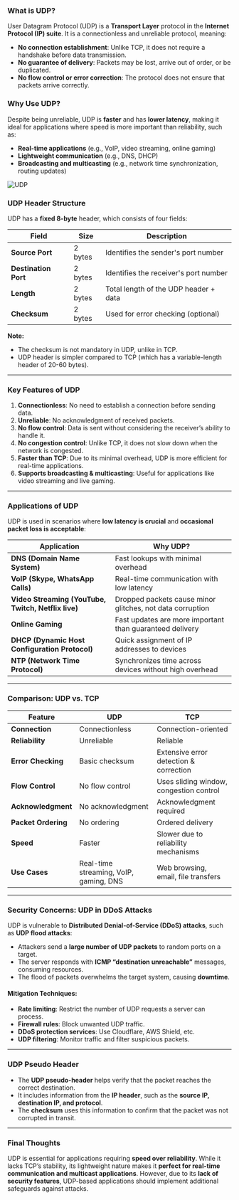 ### **What is UDP?**

User Datagram Protocol (UDP) is a **Transport Layer** protocol in the **Internet Protocol (IP) suite**. It is a connectionless and unreliable protocol, meaning:

-   **No connection establishment**: Unlike TCP, it does not require a handshake before data transmission.
-   **No guarantee of delivery**: Packets may be lost, arrive out of order, or be duplicated.
-   **No flow control or error correction**: The protocol does not ensure that packets arrive correctly.

### **Why Use UDP?**

Despite being unreliable, UDP is **faster** and has **lower latency**, making it ideal for applications where speed is more important than reliability, such as:

-   **Real-time applications** (e.g., VoIP, video streaming, online gaming)
-   **Lightweight communication** (e.g., DNS, DHCP)
-   **Broadcasting and multicasting** (e.g., network time synchronization, routing updates)

![UDP](https://media.geeksforgeeks.org/wp-content/uploads/20240226104348/UDP-gif.gif)

### **UDP Header Structure**

UDP has a **fixed 8-byte** header, which consists of four fields:

| Field                | Size    | Description                           |
| -------------------- | ------- | ------------------------------------- |
| **Source Port**      | 2 bytes | Identifies the sender's port number   |
| **Destination Port** | 2 bytes | Identifies the receiver's port number |
| **Length**           | 2 bytes | Total length of the UDP header + data |
| **Checksum**         | 2 bytes | Used for error checking (optional)    |

**Note:**

-   The checksum is not mandatory in UDP, unlike in TCP.
-   UDP header is simpler compared to TCP (which has a variable-length header of 20-60 bytes).

---

### **Key Features of UDP**

1. **Connectionless**: No need to establish a connection before sending data.
2. **Unreliable**: No acknowledgment of received packets.
3. **No flow control**: Data is sent without considering the receiver’s ability to handle it.
4. **No congestion control**: Unlike TCP, it does not slow down when the network is congested.
5. **Faster than TCP**: Due to its minimal overhead, UDP is more efficient for real-time applications.
6. **Supports broadcasting & multicasting**: Useful for applications like video streaming and live gaming.

---

### **Applications of UDP**

UDP is used in scenarios where **low latency is crucial** and **occasional packet loss is acceptable**:

| Application                                         | Why UDP?                                                  |
| --------------------------------------------------- | --------------------------------------------------------- |
| **DNS (Domain Name System)**                        | Fast lookups with minimal overhead                        |
| **VoIP (Skype, WhatsApp Calls)**                    | Real-time communication with low latency                  |
| **Video Streaming (YouTube, Twitch, Netflix live)** | Dropped packets cause minor glitches, not data corruption |
| **Online Gaming**                                   | Fast updates are more important than guaranteed delivery  |
| **DHCP (Dynamic Host Configuration Protocol)**      | Quick assignment of IP addresses to devices               |
| **NTP (Network Time Protocol)**                     | Synchronizes time across devices without high overhead    |

---

### **Comparison: UDP vs. TCP**

| Feature             | UDP                                    | TCP                                     |
| ------------------- | -------------------------------------- | --------------------------------------- |
| **Connection**      | Connectionless                         | Connection-oriented                     |
| **Reliability**     | Unreliable                             | Reliable                                |
| **Error Checking**  | Basic checksum                         | Extensive error detection & correction  |
| **Flow Control**    | No flow control                        | Uses sliding window, congestion control |
| **Acknowledgment**  | No acknowledgment                      | Acknowledgment required                 |
| **Packet Ordering** | No ordering                            | Ordered delivery                        |
| **Speed**           | Faster                                 | Slower due to reliability mechanisms    |
| **Use Cases**       | Real-time streaming, VoIP, gaming, DNS | Web browsing, email, file transfers     |

---

### **Security Concerns: UDP in DDoS Attacks**

UDP is vulnerable to **Distributed Denial-of-Service (DDoS) attacks**, such as **UDP flood attacks**:

-   Attackers send a **large number of UDP packets** to random ports on a target.
-   The server responds with **ICMP “destination unreachable”** messages, consuming resources.
-   The flood of packets overwhelms the target system, causing **downtime**.

#### **Mitigation Techniques:**

-   **Rate limiting**: Restrict the number of UDP requests a server can process.
-   **Firewall rules**: Block unwanted UDP traffic.
-   **DDoS protection services**: Use Cloudflare, AWS Shield, etc.
-   **UDP filtering**: Monitor traffic and filter suspicious packets.

---

### **UDP Pseudo Header**

-   The **UDP pseudo-header** helps verify that the packet reaches the correct destination.
-   It includes information from the **IP header**, such as the **source IP, destination IP, and protocol**.
-   The **checksum** uses this information to confirm that the packet was not corrupted in transit.

---

### **Final Thoughts**

UDP is essential for applications requiring **speed over reliability**. While it lacks TCP’s stability, its lightweight nature makes it **perfect for real-time communication and multicast applications**. However, due to its **lack of security features**, UDP-based applications should implement additional safeguards against attacks.
